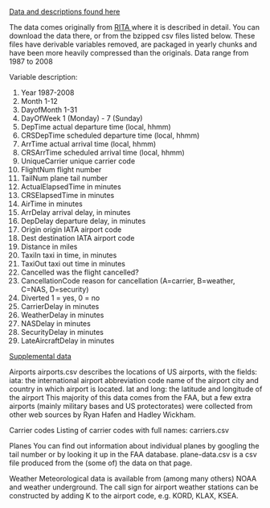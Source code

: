 ﻿[Data and descriptions found here](http://stat-computing.org/dataexpo/2009/the-data.html)

The data comes originally from [RITA ](http://www.transtats.bts.gov/OT_Delay/OT_DelayCause1.asp) where it is described in detail. You can download the data there, or from the bzipped csv files listed below. These files have derivable variables removed, are packaged in yearly chunks and have been more heavily compressed than the originals.
Data range from 1987 to 2008

Variable description:

1. Year 	1987-2008
2. Month 	1-12
3. DayofMonth 	1-31
4. DayOfWeek 	1 (Monday) - 7 (Sunday)
5. DepTime 	actual departure time (local, hhmm)
6. CRSDepTime 	scheduled departure time (local, hhmm)
7. ArrTime 	actual arrival time (local, hhmm)
8. CRSArrTime 	scheduled arrival time (local, hhmm)
9. UniqueCarrier 	unique carrier code
10. FlightNum 	flight number
11. TailNum 	plane tail number
12. ActualElapsedTime 	in minutes
13. CRSElapsedTime 	in minutes
14. AirTime 	in minutes
15. ArrDelay 	arrival delay, in minutes
16. DepDelay 	departure delay, in minutes
17. Origin 	origin IATA airport code
18. Dest 	destination IATA airport code
19. Distance 	in miles
20. TaxiIn 	taxi in time, in minutes
21. TaxiOut 	taxi out time in minutes
22. Cancelled 	was the flight cancelled?
23. CancellationCode 	reason for cancellation (A=carrier, B=weather, C=NAS, D=security)
24. Diverted 	1 = yes, 0 = no
25. CarrierDelay 	in minutes
26. WeatherDelay 	in minutes
27. NASDelay 	in minutes
28. SecurityDelay 	in minutes
29. LateAircraftDelay 	in minutes


[Supplemental data](http://stat-computing.org/dataexpo/2009/supplemental-data.html)


Airports
airports.csv describes the locations of US airports, with the fields:
iata: the international airport abbreviation code
name of the airport
city and country in which airport is located.
lat and long: the latitude and longitude of the airport
This majority of this data comes from the FAA, but a few extra airports (mainly military bases and US protectorates) were collected from other web sources by Ryan Hafen and Hadley Wickham.


Carrier codes
Listing of carrier codes with full names: carriers.csv


Planes
You can find out information about individual planes by googling the tail number or by looking it up in the FAA database. plane-data.csv is a csv file produced from the (some of) the data on that page.


Weather
Meteorological data is available from (among many others) NOAA and weather underground. The call sign for airport weather stations can be constructed by adding K to the airport code, e.g. KORD, KLAX, KSEA.

